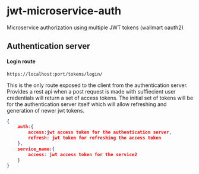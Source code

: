 # jwt-microservice-auth

Microservice authorization using multiple JWT tokens (wallmart oauth2)

## Authentication server

#### Login route

```url
https://localhost:port/tokens/login/
```

This is the only route exposed to the client from the authentication server.
Provides a rest api when a post request is made with suffiecient user credentials will return a set of access tokens.
The initial set of tokens will be for the authentication server itself which will allow refreshing and generation of newer jwt tokens.

```json
{
	auth:{
		access:jwt access token for the authentication server,
		refresh: jwt token for refreshing the access token
	},
	service_name:{
		access: jwt access token for the service2
	}
}
```
